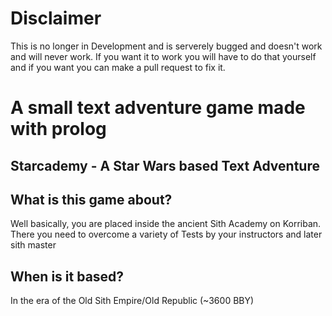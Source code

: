 # Disclaimer
This is no longer in Development and is serverely bugged and doesn't work and will never work. If you want it to work you will have to do that yourself and if you want you can make a pull request to fix it.  
  
# A small text adventure game made with prolog
## Starcademy - A Star Wars based Text Adventure
## What is this game about?
Well basically, you are placed inside the ancient Sith Academy on Korriban. There you need to overcome a variety of Tests by your instructors and later sith master
## When is it based?
In the era of the Old Sith Empire/Old Republic (~3600 BBY) 
